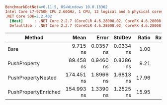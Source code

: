 ``` ini

BenchmarkDotNet=v0.11.5, OS=Windows 10.0.18362
Intel Core i7-9750H CPU 2.60GHz, 1 CPU, 12 logical and 6 physical cores
.NET Core SDK=2.2.402
  [Host]     : .NET Core 2.2.7 (CoreCLR 4.6.28008.02, CoreFX 4.6.28008.03), 64bit RyuJIT
  DefaultJob : .NET Core 2.2.7 (CoreCLR 4.6.28008.02, CoreFX 4.6.28008.03), 64bit RyuJIT


```
|               Method |       Mean |     Error |    StdDev | Ratio | RatioSD |
|--------------------- |-----------:|----------:|----------:|------:|--------:|
|                 Bare |   9.715 ns | 0.0357 ns | 0.0334 ns |  1.00 |    0.00 |
|         PushProperty |  89.458 ns | 0.9460 ns | 0.8386 ns |  9.21 |    0.07 |
|   PushPropertyNested | 174.451 ns | 1.8966 ns | 1.6813 ns | 17.96 |    0.18 |
| PushPropertyEnriched | 154.993 ns | 1.3390 ns | 1.2525 ns | 15.95 |    0.11 |
